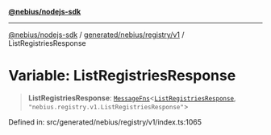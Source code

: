 [**@nebius/nodejs-sdk**](../../../../../README.md)

---

[@nebius/nodejs-sdk](../../../../../README.md) / [generated/nebius/registry/v1](../README.md) / ListRegistriesResponse

# Variable: ListRegistriesResponse

> **ListRegistriesResponse**: [`MessageFns`](../../../../../runtime/protos/core/interfaces/MessageFns.md)\<[`ListRegistriesResponse`](../interfaces/ListRegistriesResponse.md), `"nebius.registry.v1.ListRegistriesResponse"`\>

Defined in: src/generated/nebius/registry/v1/index.ts:1065
